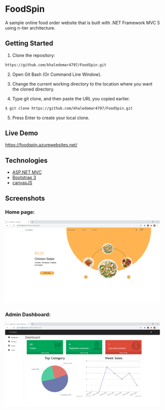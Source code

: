 # FoodSpin
A sample online food order website that is built with .NET Framework MVC 5 using n-tier architecture.

## Getting Started

1. Clone the repository:

```sh
https://github.com/khaledomar4797/FoodSpin.git
```

2. Open Git Bash (Or Command Line Window).

3. Change the current working directory to the location where you want the cloned directory.

4. Type git clone, and then paste the URL you copied earlier.
```sh
$ git clone https://github.com/khaledomar4797/FoodSpin.git
```
5. Press Enter to create your local clone.

## Live Demo

https://foodspin.azurewebsites.net/

## Technologies

* [ASP.NET MVC](https://docs.microsoft.com/en-us/aspnet/mvc/overview/getting-started/introduction/getting-started)
* [Bootstrap 3](https://getbootstrap.com/docs/3.4/)
* [canvasJS](https://canvasjs.com/asp-net-mvc-charts/)

## Screenshots
### Home page:

![Home Page](/FoodSpin.WebMVC/Content/Images/homepage.PNG)

### Admin Dashboard:

![Admin Dashboard](/FoodSpin.WebMVC/Content/Images/dashboard.PNG)

